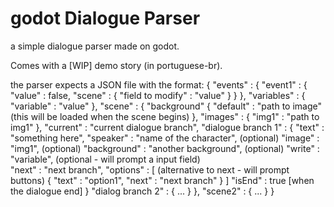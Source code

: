# godot Dialogue Parser

a simple dialogue parser made on godot.

Comes with a [WIP] demo story (in portuguese-br).

the parser expects a JSON file with the format:
{
	"events" : {
		"event1" : {
			"value" : false,
			"scene" : {
				"field to modify" : "value"
			}
		}
	},
	"variables" : {
		"variable" : "value"
	},
	"scene" : {
		"background" {
			"default" : "path to image" (this will be loaded when the scene begins)
		},
		"images" : {
			"img1" : "path to img1"
		},
		"current" : "current dialogue branch",
		"dialogue branch 1" : {
			"text" : "something here",
			"speaker" : "name of the character", (optional)
			"image" : "img1", (optional)
			"background" : "another background", (optional)
			"write" : "variable", (optional - will prompt a input field)		
			"next" : "next branch",
			"options" : [         (alternative to next - will prompt buttons)
				{
					"text" : "option1",
					"next" : "next branch"
				}
			]
			"isEnd" : true [when the dialogue end]
		}
		"dialog branch 2" : {
			...
		}
	},
	"scene2" : {
		...
	}
}	
